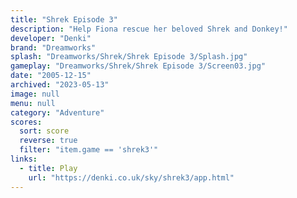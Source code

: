 ```yaml
---
title: "Shrek Episode 3"
description: "Help Fiona rescue her beloved Shrek and Donkey!"
developer: "Denki"
brand: "Dreamworks"
splash: "Dreamworks/Shrek/Shrek Episode 3/Splash.jpg"
gameplay: "Dreamworks/Shrek/Shrek Episode 3/Screen03.jpg"
date: "2005-12-15"
archived: "2023-05-13"
image: null
menu: null
category: "Adventure"
scores:
  sort: score
  reverse: true
  filter: "item.game == 'shrek3'"
links:
  - title: Play
    url: "https://denki.co.uk/sky/shrek3/app.html"
---
```


